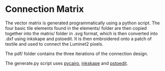 
Connection Matrix
=================

The vector matrix is generated programmatically using a python script.
The four basic tile elements found in the elements/ folder are then copied
together into the matrix/ folder in .svg format, which is then converted into
.dxf using inkskape and pstoedit.
It is then embroidered onto a patch of textile and used to connect the
Luminet2 pixels.

The pdf/ folder contains the three iterations of the connection design.

The generate.py script uses [pycairo][], [inkskape][] and [pstoedit][].

[pycairo]: http://cairographics.org/pycairo/
[inkskape]: http://inkscape.org
[pstoedit]: http://www.pstoedit.net
